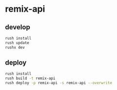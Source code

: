 # remix-api

## develop

```bash
rush install
rush update
rushx dev
```

## deploy

```bash
rush install
rush build -t remix-api
rush deploy -p remix-api -s remix-api --overwrite
```
